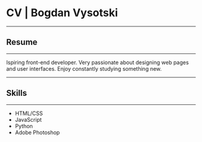# CV | Bogdan Vysotski

---
## Resume
---
Ispiring front-end developer. Very passionate about designing web pages and user interfaces. Enjoy constantly studying something new. 

---
## Skills
---

* HTML/CSS
* JavaScript
* Python
* Adobe Photoshop

